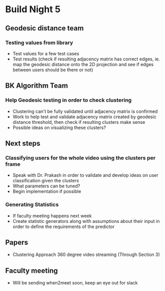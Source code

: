 # Build Night 5

## Geodesic distance team

### Testing values from library

* Test values for a few test cases
* Test results (check if resulting adjacency matrix has correct edges, ie. map the geodesic distance onto the 2D projection and see if edges between users should be there or not)

## BK Algorithm Team

### Help Geodesic testing in order to check clustering

* Clustering can't be fully validated until adjacency matrix is confirmed
* Work to help test and validate adjacency matrix created by geodesic distance threshold, then check if resulting clusters make sense
* Possible ideas on visualizing these clusters?

## Next steps

### Classifying users for the whole video using the clusters per frame

* Speak with Dr. Prakash in order to validate and develop ideas on user classification given the clusters
* What parameters can be tuned?
* Begin implementation if possible

### Generating Statistics

* If faculty meeting happens next week
* Create statistic generators along with assumptions about their input in order to define the requirements of the predictor

## Papers

* Clustering Approach 360 degree video streaming (Through Section 3)

## Faculty meeting

* Will be sending when2meet soon, keep an eye out for slack